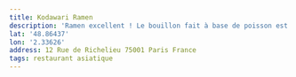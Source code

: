 ```yaml
---
title: Kodawari Ramen
description: 'Ramen excellent ! Le bouillon fait à base de poisson est top ! La décoration reproduit un marché japonais.'
lat: '48.86437'
lon: '2.33626'
address: 12 Rue de Richelieu 75001 Paris France
tags: restaurant asiatique
---
```

